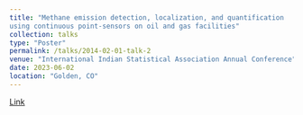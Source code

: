 ```yaml
---
title: "Methane emission detection, localization, and quantification
using continuous point-sensors on oil and gas facilities"
collection: talks
type: "Poster"
permalink: /talks/2014-02-01-talk-2
venue: "International Indian Statistical Association Annual Conference"
date: 2023-06-02
location: "Golden, CO"
---
```


[Link](/files/IISA2023_poster_MengJia.pdf)
